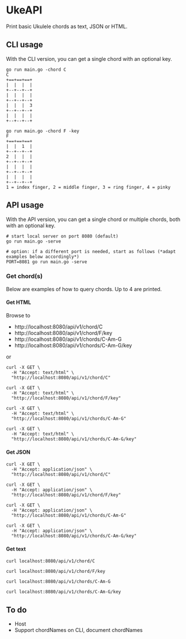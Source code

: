 # UkeAPI

Print basic Ukulele chords as text, JSON or HTML.

## CLI usage

With the CLI version, you can get a single chord with an optional key.

```
go run main.go -chord C
C
+==+==+==+
|  |  |  |
+--+--+--+
|  |  |  |
+--+--+--+
|  |  |  3
+--+--+--+
|  |  |  |
+--+--+--+

```

```
go run main.go -chord F -key
F
+==+==+==+
|  |  1  |
+--+--+--+
2  |  |  |
+--+--+--+
|  |  |  |
+--+--+--+
|  |  |  |
+--+--+--+
1 = index finger, 2 = middle finger, 3 = ring finger, 4 = pinky

```

## API usage

With the API version, you can get a single chord or multiple chords, both with an optional key.

```
# start local server on port 8080 (default)
go run main.go -serve
```

```
# option: if a different port is needed, start as follows (*adapt examples below accordingly*)
PORT=8081 go run main.go -serve
```

### Get chord(s)

Below are examples of how to query chords. Up to 4 are printed.

#### Get HTML

Browse to
- http://localhost:8080/api/v1/chord/C
- http://localhost:8080/api/v1/chord/F/key
- http://localhost:8080/api/v1/chords/C-Am-G
- http://localhost:8080/api/v1/chords/C-Am-G/key

or

```
curl -X GET \
  -H "Accept: text/html" \
  "http://localhost:8080/api/v1/chord/C"
```

```
curl -X GET \
  -H "Accept: text/html" \
  "http://localhost:8080/api/v1/chord/F/key"
```

```
curl -X GET \
  -H "Accept: text/html" \
  "http://localhost:8080/api/v1/chords/C-Am-G"
```

```
curl -X GET \
  -H "Accept: text/html" \
  "http://localhost:8080/api/v1/chords/C-Am-G/key"
```

#### Get JSON

```
curl -X GET \
  -H "Accept: application/json" \
  "http://localhost:8080/api/v1/chord/C"
```

```
curl -X GET \
  -H "Accept: application/json" \
  "http://localhost:8080/api/v1/chord/F/key"
```

```
curl -X GET \
  -H "Accept: application/json" \
  "http://localhost:8080/api/v1/chords/C-Am-G"
```

```
curl -X GET \
  -H "Accept: application/json" \
  "http://localhost:8080/api/v1/chords/C-Am-G/key"
```

#### Get text

```
curl localhost:8080/api/v1/chord/C
```

```
curl localhost:8080/api/v1/chord/F/key
```

```
curl localhost:8080/api/v1/chords/C-Am-G
```

```
curl localhost:8080/api/v1/chords/C-Am-G/key
```

## To do

- Host
- Support chordNames on CLI, document chordNames